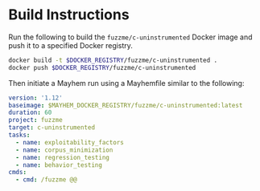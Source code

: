 # Build Instructions

Run the following to build the `fuzzme/c-uninstrumented` Docker image and push it to a specified Docker registry.

```sh
docker build -t $DOCKER_REGISTRY/fuzzme/c-uninstrumented .
docker push $DOCKER_REGISTRY/fuzzme/c-uninstrumented
```

Then initiate a Mayhem run using a Mayhemfile similar to the following:

```yaml
version: '1.12'
baseimage: $MAYHEM_DOCKER_REGISTRY/fuzzme/c-uninstrumented:latest
duration: 60
project: fuzzme
target: c-uninstrumented
tasks:
  - name: exploitability_factors
  - name: corpus_minimization
  - name: regression_testing
  - name: behavior_testing
cmds:
  - cmd: /fuzzme @@
```